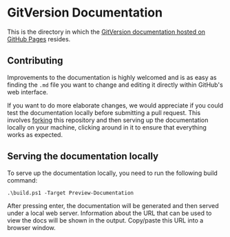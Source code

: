 # GitVersion Documentation

This is the directory in which the
[GitVersion documentation hosted on GitHub Pages](https://gitversion.net/)
resides.

## Contributing

Improvements to the documentation is highly welcomed and is as easy
as finding the `.md` file you want to change and editing it directly within
GitHub's web interface.

If you want to do more elaborate changes, we would appreciate if you could test
the documentation locally before submitting a pull request. This involves
[forking](https://guides.github.com/activities/forking/) this repository and
then serving up the documentation locally on your machine, clicking around in
it to ensure that everything works as expected.

## Serving the documentation locally

To serve up the documentation locally, you need to run the following build
command:

```shell
.\build.ps1 -Target Preview-Documentation
```

After pressing enter, the documentation will be generated and then served under
a local web server.  Information about the URL that can be used to view the docs
will be shown in the output.  Copy/paste this URL into a browser window.
